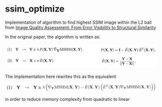 # ssim_optimize

Implementation of algorithm to find highest SSIM image within the L2 ball from [Image Quality Assessment: From Error Visibility to
Structural Similarity](https://www.cns.nyu.edu/pub/lcv/wang03-preprint.pdf)

In the original paper, the algorithm is written as:

![equation](/images/eq_12.png)

The implementation here rewrites this as the equivalent

![equation](/images/eq_new.png)

in order to reduce memory complexity from quadratic to linear
